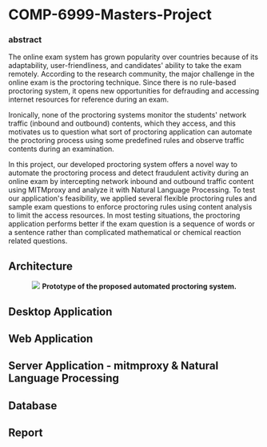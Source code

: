 # COMP-6999-Masters-Project

### abstract
The online exam system has grown popularity over countries because of its adaptability, user-friendliness, and candidates' ability to take the exam remotely. According to the research community, the major challenge in the online exam is the proctoring technique. Since there is no rule-based proctoring system, it opens new opportunities for defrauding and accessing internet resources for reference during an exam. 

Ironically, none of the proctoring systems monitor the students' network traffic (inbound and outbound) contents, which they access, and this motivates us to question what sort of proctoring application can automate the proctoring process using some predefined rules and observe traffic contents during an examination.

In this project, our developed proctoring system offers a novel way to automate the proctoring process and detect fraudulent activity during an online exam by intercepting network inbound and outbound traffic content using MITMproxy  and analyze it with Natural Language Processing. To test our application's feasibility, we applied several flexible proctoring rules and sample exam questions to enforce proctoring rules using content analysis to limit the access resources. In most testing situations, the proctoring application performs better if the exam question is a sequence of words or a sentence rather than complicated mathematical or chemical reaction related questions. 



## Architecture

<p align="center">
  <img src="https://user-images.githubusercontent.com/13005159/95873067-1e2def80-0d4a-11eb-9c48-16dff618264a.png">
  <b>Prototype of the proposed automated proctoring system.</b><br>
</p>

## Desktop Application 


## Web Application 


## Server Application - mitmproxy & Natural Language Processing


## Database 

## Report 